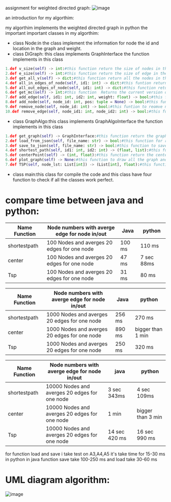 assignment for weighted directed graph:
![image](https://user-images.githubusercontent.com/86603326/147368829-54ef74ed-bdd5-452e-95d1-e2efc3327bfd.png)

an introduction for my algorthim:

my algorthim implements the weighted directed graph in python the important important classes in my algorthim:
* class Node:in the class implement the information for node the id and location in the graph and weight.
* class DiGraph: this class implements GraphInterface the function implements in this class 
```python
1.def v_size(self) -> int:#this function return the size of nodes in the graph
2.def e_size(self) -> int:#this function return the size of edge in the graph
3.def get_all_v(self) -> dict:#this function return all the nodes in the graph
4.def all_in_edges_of_node(self, id1: int) -> dict:#this funtion return all the in edges for signal node
5.def all_out_edges_of_node(self, id1: int) -> dict:#this function return all the out edge for signal node
6.def get_mc(self) -> int:#this function  Returns the current version of this graph,on every change in the graph state 
7.def add_edge(self, id1: int, id2: int, weight: float) -> bool:#this fucntion to add edge form node to another node in the garph
8.def add_node(self, node_id: int, pos: tuple = None) -> bool:#this function to add node in the graph
9.def remove_node(self, node_id: int) -> bool:#this funtion to reomve node in the graph
10.def remove_edge(self, node_id1: int, node_id2: int) -> bool:#this function to remove edge in the graph
``` 

* class GraphAlgo:this class implements GraphAlgoInterface the function implements in this class
```python
1.def get_graph(self) -> GraphInterface:#this function return the graph
2.def load_from_json(self, file_name: str) -> bool:#this function for read the file json and input in the graph
3.def save_to_json(self, file_name: str) -> bool:#this function to save the file json
4.def shortest_path(self, id1: int, id2: int) -> (float, list):#this function return the short path form node to another node in the graph for another information can visit https://en.wikipedia.org/wiki/Shortest_path_problem
5.def centerPoint(self) -> (int, float):#this function return the center of the graph for another information for graph center can visit:https://en.wikipedia.org/wiki/Graph_center 
6.def plot_graph(self) -> None:#this function to draw all the graph and this function working with matplotlib.pyplot library in python
7.def TSP(self, node_lst: List[int]) -> (List[int], float):#this functio Finds the shortest path that visits all the nodes in the list for another information can visti:https://en.wikipedia.org/wiki/Travelling_salesman_problem
``` 
* class main:this class for compile the code and this class have four function to check if all the classes work perfect.

# compare time between java and python:
|Name Function|Node numbers with averge edge for node in/out|       Java   |   python  |
|-------------|---------------------------------------------|--------------|-----------|
|shortestpath |  100 Nodes and averges 20 edges for one node|    100 ms    |    110 ms |
|center       |  100 Nodes and averges 20 edges for one node|    47 ms     |7 sec 88ms | 
|Tsp          |  100 Nodes and averges 20 edges for one node|    31 ms     | 80 ms     |


|Name Function|Node numbers with averge edge for node in/out |    Java     |    python          |
|-------------|----------------------------------------------|-------------|--------------------|
|shortestpath |  1000 Nodes and averges 20 edges for one node|    256 ms   |        270 ms      |   
|center       |  1000 Nodes and averges 20 edges for one node|    890 ms   | bigger than 1 min  |
|Tsp          |  1000 Nodes and averges 20 edges for one node|    250 ms   |         320 ms     |

|Name Function|Node numbers with averge edge for node in/out  |     java          |     python          |
|-------------|-----------------------------------------------|-------------------|---------------------|
|shortestpath |  10000 Nodes and averges 20 edges for one node|    3 sec 343ms    | 4 sec 109ms         |
|center       |  10000 Nodes and averges 20 edges for one node|    1 min          | bigger than 3 min   |
|Tsp          |  10000 Nodes and averges 20 edges for one node|    14 sec 420 ms  | 16 sec 990 ms       |

for function load and save i take test on A3,A4,A5 it's take time for 15-30 ms in python 
in java function save take 100-250 ms and load take 30-60 ms

# UML diagram algorithm:
![image](https://user-images.githubusercontent.com/86603326/147405112-f47c5377-ad53-4986-b5a5-c13a4f9c5aea.png)




